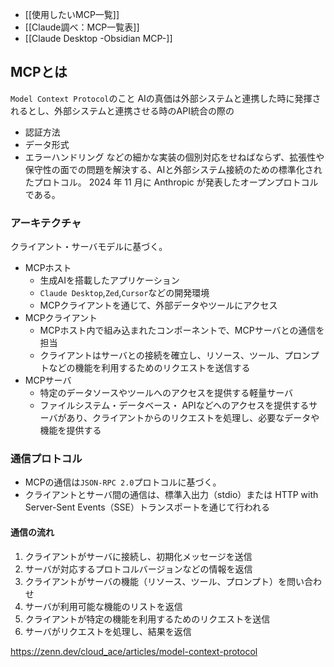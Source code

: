 - [[使用したいMCP一覧]]
- [[Claude調べ：MCP一覧表]]
- [[Claude Desktop -Obsidian MCP-]]

## MCPとは
`Model Context Protocol`のこと
AIの真価は外部システムと連携した時に発揮されるとし、外部システムと連携させる時のAPI統合の際の
- 認証方法
- データ形式
- エラーハンドリング
などの細かな実装の個別対応をせねばならず、拡張性や保守性の面での問題を解決する、AIと外部システム接続のための標準化されたプロトコル。
2024 年 11 月に Anthropic が発表したオープンプロトコルである。

### アーキテクチャ
クライアント・サーバモデルに基づく。

- MCPホスト
	- 生成AIを搭載したアプリケーション
	- `Claude Desktop`,`Zed`,`Cursor`などの開発環境
	- MCPクライアントを通じて、外部データやツールにアクセス
- MCPクライアント
	- MCPホスト内で組み込まれたコンポーネントで、MCPサーバとの通信を担当
	- クライアントはサーバとの接続を確立し、リソース、ツール、プロンプトなどの機能を利用するためのリクエストを送信する
- MCPサーバ
	- 特定のデータソースやツールへのアクセスを提供する軽量サーバ
	- ファイルシステム・データベース・ APIなどへのアクセスを提供するサーバがあり、クライアントからのリクエストを処理し、必要なデータや機能を提供する


### 通信プロトコル
 - MCPの通信は`JSON-RPC 2.0`プロトコルに基づく。
 - クライアントとサーバ間の通信は、標準入出力（stdio）または HTTP with Server-Sent Events（SSE）トランスポートを通じて行われる

#### 通信の流れ
1. クライアントがサーバに接続し、初期化メッセージを送信
2. サーバが対応するプロトコルバージョンなどの情報を返信
3. クライアントがサーバの機能（リソース、ツール、プロンプト）を問い合わせ
4. サーバが利用可能な機能のリストを返信
5. クライアントが特定の機能を利用するためのリクエストを送信
6. サーバがリクエストを処理し、結果を返信

https://zenn.dev/cloud_ace/articles/model-context-protocol